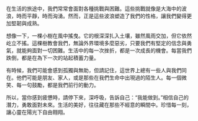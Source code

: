 在生活的旅途中，我們常常會面對各種挑戰與困難。這些挑戰就像是大海中的波浪，時而平靜，時而洶湧。然而，正是這些波浪塑造了我們的性格，讓我們變得更加堅韌與成熟。

想像一下，一棵小樹在風中搖曳。它的根深深扎入土壤，雖然風雨交加，但它依然屹立不搖。這棵樹教會我們，無論外界環境多麼惡劣，只要我們有堅定的信念與勇氣，就能夠面對一切困難。生活中的每一次挫折，都是一次成長的機會。每當我們跌倒，都是在為下一次的站起積蓄力量。

有時候，我們可能會感到孤獨與無助，但請記住，這世界上總有一些人與我們同在。他們可能是朋友、家人，或是那些在我們生命中出現過的陌生人。每一個微笑、每一句鼓勵，都是我們前行的動力。

所以，當你感到疲憊時，請停下來，深呼吸，告訴自己：“我能做到。”相信自己的潛力，勇敢面對未來。生活的美好，往往藏在那些不經意的瞬間中。珍惜每一刻，讓心靈在陽光下自由翱翔。